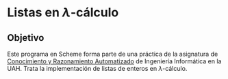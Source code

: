 # Listas en $\lambda$-cálculo
## Objetivo
Este programa en Scheme forma parte de una práctica de la asignatura de [Conocimiento y Razonamiento Automatizado](https://www.uah.es/es/estudios/estudios-oficiales/grados/asignatura/Conocimiento-y-Razonamiento-Automatizado-780025/) de Ingeniería Informática en la UAH. Trata la implementación de listas de enteros en $\lambda$-cálculo.
